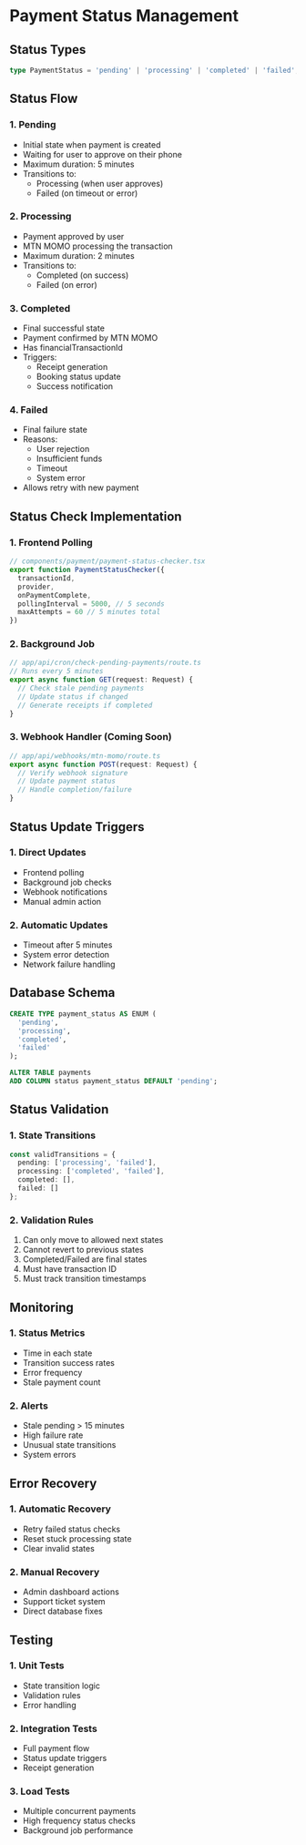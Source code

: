 # Payment Status Management

## Status Types

```typescript
type PaymentStatus = 'pending' | 'processing' | 'completed' | 'failed';
```

## Status Flow

### 1. Pending
- Initial state when payment is created
- Waiting for user to approve on their phone
- Maximum duration: 5 minutes
- Transitions to:
  - Processing (when user approves)
  - Failed (on timeout or error)

### 2. Processing
- Payment approved by user
- MTN MOMO processing the transaction
- Maximum duration: 2 minutes
- Transitions to:
  - Completed (on success)
  - Failed (on error)

### 3. Completed
- Final successful state
- Payment confirmed by MTN MOMO
- Has financialTransactionId
- Triggers:
  - Receipt generation
  - Booking status update
  - Success notification

### 4. Failed
- Final failure state
- Reasons:
  - User rejection
  - Insufficient funds
  - Timeout
  - System error
- Allows retry with new payment

## Status Check Implementation

### 1. Frontend Polling
```typescript
// components/payment/payment-status-checker.tsx
export function PaymentStatusChecker({
  transactionId,
  provider,
  onPaymentComplete,
  pollingInterval = 5000, // 5 seconds
  maxAttempts = 60 // 5 minutes total
})
```

### 2. Background Job
```typescript
// app/api/cron/check-pending-payments/route.ts
// Runs every 5 minutes
export async function GET(request: Request) {
  // Check stale pending payments
  // Update status if changed
  // Generate receipts if completed
}
```

### 3. Webhook Handler (Coming Soon)
```typescript
// app/api/webhooks/mtn-momo/route.ts
export async function POST(request: Request) {
  // Verify webhook signature
  // Update payment status
  // Handle completion/failure
}
```

## Status Update Triggers

### 1. Direct Updates
- Frontend polling
- Background job checks
- Webhook notifications
- Manual admin action

### 2. Automatic Updates
- Timeout after 5 minutes
- System error detection
- Network failure handling

## Database Schema

```sql
CREATE TYPE payment_status AS ENUM (
  'pending',
  'processing',
  'completed',
  'failed'
);

ALTER TABLE payments
ADD COLUMN status payment_status DEFAULT 'pending';
```

## Status Validation

### 1. State Transitions
```typescript
const validTransitions = {
  pending: ['processing', 'failed'],
  processing: ['completed', 'failed'],
  completed: [],
  failed: []
};
```

### 2. Validation Rules
1. Can only move to allowed next states
2. Cannot revert to previous states
3. Completed/Failed are final states
4. Must have transaction ID
5. Must track transition timestamps

## Monitoring

### 1. Status Metrics
- Time in each state
- Transition success rates
- Error frequency
- Stale payment count

### 2. Alerts
- Stale pending > 15 minutes
- High failure rate
- Unusual state transitions
- System errors

## Error Recovery

### 1. Automatic Recovery
- Retry failed status checks
- Reset stuck processing state
- Clear invalid states

### 2. Manual Recovery
- Admin dashboard actions
- Support ticket system
- Direct database fixes

## Testing

### 1. Unit Tests
- State transition logic
- Validation rules
- Error handling

### 2. Integration Tests
- Full payment flow
- Status update triggers
- Receipt generation

### 3. Load Tests
- Multiple concurrent payments
- High frequency status checks
- Background job performance
